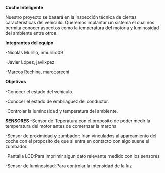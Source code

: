 **Coche Inteligente**

Nuestro proyecto se basará en la inspección técnica de ciertas características del vehículo.
Queremos implantar un sistema el cual nos permita conocer aspectos como la temperatura del motorla y luminosidad del ambiente entre otros.



**Integrantes del equipo**

  -Nicolás Murillo, nmurillo09

  -Javier López, javilxpez

  -Marcos Rechina, marcosrechi


**Objetivos**

-Conocer el estado del vehiculo.

-Conocer el estado de embriaguez del conductor.

-Controlar la luminosidad y temperatura del ambiente.

**SENSORES**
-Sensor de Teperatura:con el proposito de poder medir la temperatura del motor antes de comernzar la marcha

-Sensor de proximidad y zumbador: Irian vinculados al aparcamiento del coche con el proposito de que si entra en contacto con algo suene el zumbador.

-Pantalla LCD:Para imprimir algun dato relevante medido con los sensores

-Sensor de luminosidad:Para controlar la intensidad de la luz 


